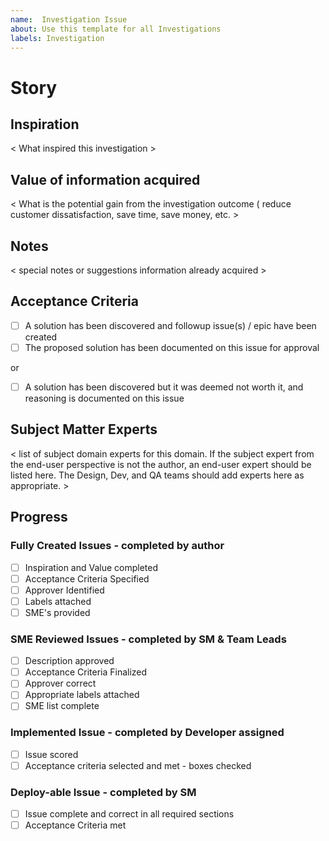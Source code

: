```yaml
---
name:  Investigation Issue
about: Use this template for all Investigations
labels: Investigation
---
```


# Story
## Inspiration
< What inspired this investigation >

## Value of information acquired
< What is the potential gain from the investigation outcome ( reduce customer dissatisfaction, save time, save money, etc. >

## Notes
< special notes or suggestions information already acquired > 

## Acceptance Criteria
- [ ] A solution has been discovered and followup issue(s) / epic have been created
- [ ] The proposed solution has been documented on this issue for approval

or

- [ ] A solution has been discovered but it was deemed not worth it, and reasoning is documented on this issue

## Subject Matter Experts
< list of subject domain experts for this domain. If the subject expert from the end-user perspective is not the author, an end-user expert should be listed here. The Design, Dev, and QA teams should add experts here as appropriate. >

## Progress
### Fully Created Issues - completed by author
- [ ] Inspiration and Value completed
- [ ] Acceptance Criteria Specified
- [ ] Approver Identified
- [ ] Labels attached
- [ ] SME's provided

### SME Reviewed Issues - completed by SM & Team Leads
- [ ] Description approved
- [ ] Acceptance Criteria Finalized
- [ ] Approver correct
- [ ] Appropriate labels attached
- [ ] SME list complete

### Implemented Issue - completed by Developer assigned
- [ ] Issue scored
- [ ] Acceptance criteria selected and met - boxes checked

### Deploy-able Issue - completed by SM
- [ ] Issue complete and correct in all required sections
- [ ] Acceptance Criteria met
